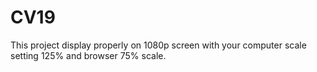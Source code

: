# CV19
This project display properly on 1080p screen with your computer scale setting 125% and browser 75% scale.

